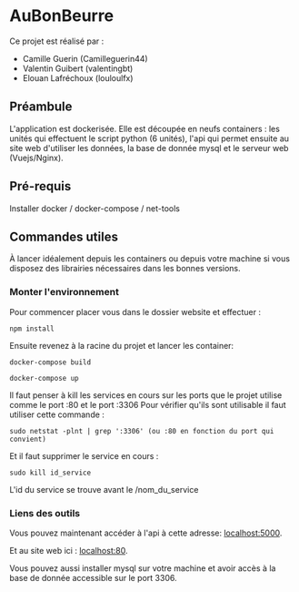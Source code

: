 # AuBonBeurre

Ce projet est réalisé par : 

- Camille Guerin (Camilleguerin44)
- Valentin Guibert (valentingbt)
- Elouan Lafréchoux (louloulfx)

## Préambule  
  
L'application est dockerisée. Elle est découpée en neufs containers : les unités qui effectuent le script python (6 unités), l'api qui permet ensuite au site web d'utiliser les données, la base de donnée mysql et le serveur web (Vuejs/Nginx).
  
## Pré-requis  
  
Installer docker / docker-compose /  net-tools
  
## Commandes utiles   
À lancer idéalement depuis les containers ou depuis votre machine si vous disposez des librairies nécessaires dans les bonnes versions.  
  
### Monter l'environnement  

Pour commencer placer vous dans le dossier website et effectuer :
```
npm install
```
Ensuite revenez à la racine du projet et lancer les container:
```
docker-compose build
```
  
```  
docker-compose up 
```  
Il faut penser à kill les services en cours sur les ports que le projet utilise comme le port :80 et le port :3306
Pour vérifier qu'ils sont utilisable il faut utiliser cette commande : 
```  
sudo netstat -plnt | grep ':3306' (ou :80 en fonction du port qui convient)
```  
Et il faut supprimer le service en cours :
```  
sudo kill id_service
```  
L'id du service se trouve avant le /nom_du_service
  
  ### Liens des outils

Vous pouvez maintenant accéder à l'api à cette adresse: [localhost:5000](localhost:5000).

Et au site web ici : [localhost:80](localhost:80).

Vous pouvez aussi installer mysql sur votre machine et avoir accès à la base de donnée accessible sur le port 3306.